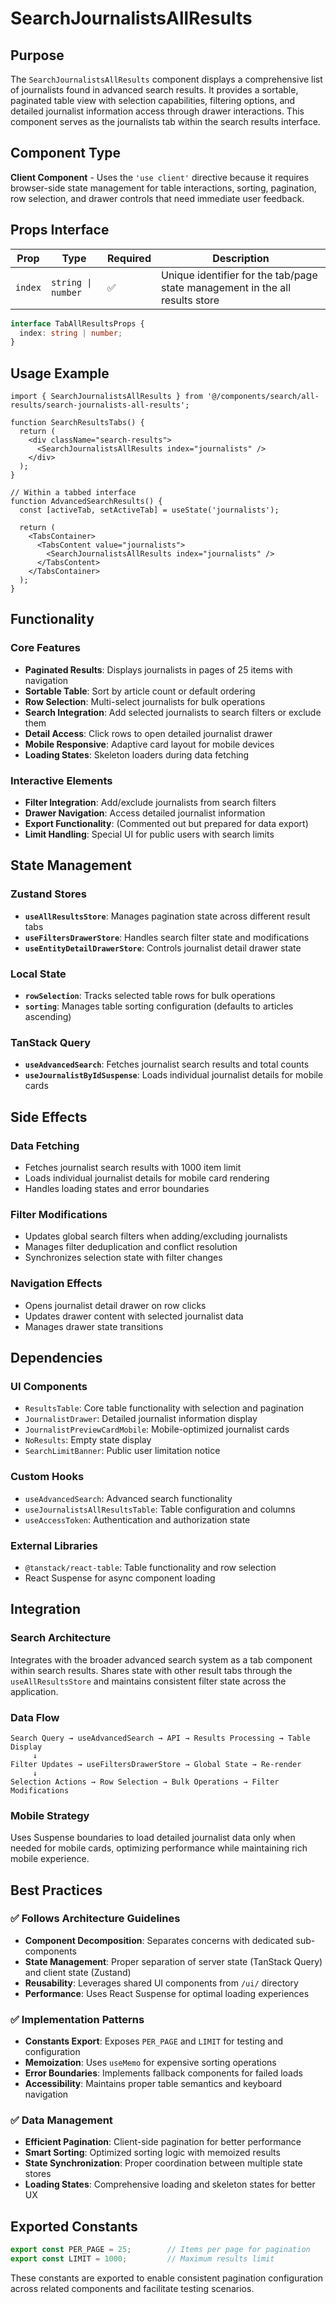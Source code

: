 # SearchJournalistsAllResults

## Purpose

The `SearchJournalistsAllResults` component displays a comprehensive list of journalists found in advanced search results. It provides a sortable, paginated table view with selection capabilities, filtering options, and detailed journalist information access through drawer interactions. This component serves as the journalists tab within the search results interface.

## Component Type

**Client Component** - Uses the `'use client'` directive because it requires browser-side state management for table interactions, sorting, pagination, row selection, and drawer controls that need immediate user feedback.

## Props Interface

| Prop | Type | Required | Description |
|------|------|----------|-------------|
| `index` | `string \| number` | ✅ | Unique identifier for the tab/page state management in the all results store |

```typescript
interface TabAllResultsProps {
  index: string | number;
}
```

## Usage Example

```tsx
import { SearchJournalistsAllResults } from '@/components/search/all-results/search-journalists-all-results';

function SearchResultsTabs() {
  return (
    <div className="search-results">
      <SearchJournalistsAllResults index="journalists" />
    </div>
  );
}

// Within a tabbed interface
function AdvancedSearchResults() {
  const [activeTab, setActiveTab] = useState('journalists');
  
  return (
    <TabsContainer>
      <TabsContent value="journalists">
        <SearchJournalistsAllResults index="journalists" />
      </TabsContent>
    </TabsContainer>
  );
}
```

## Functionality

### Core Features
- **Paginated Results**: Displays journalists in pages of 25 items with navigation
- **Sortable Table**: Sort by article count or default ordering
- **Row Selection**: Multi-select journalists for bulk operations
- **Search Integration**: Add selected journalists to search filters or exclude them
- **Detail Access**: Click rows to open detailed journalist drawer
- **Mobile Responsive**: Adaptive card layout for mobile devices
- **Loading States**: Skeleton loaders during data fetching

### Interactive Elements
- **Filter Integration**: Add/exclude journalists from search filters
- **Drawer Navigation**: Access detailed journalist information
- **Export Functionality**: (Commented out but prepared for data export)
- **Limit Handling**: Special UI for public users with search limits

## State Management

### Zustand Stores
- **`useAllResultsStore`**: Manages pagination state across different result tabs
- **`useFiltersDrawerStore`**: Handles search filter state and modifications
- **`useEntityDetailDrawerStore`**: Controls journalist detail drawer state

### Local State
- **`rowSelection`**: Tracks selected table rows for bulk operations
- **`sorting`**: Manages table sorting configuration (defaults to articles ascending)

### TanStack Query
- **`useAdvancedSearch`**: Fetches journalist search results and total counts
- **`useJournalistByIdSuspense`**: Loads individual journalist details for mobile cards

## Side Effects

### Data Fetching
- Fetches journalist search results with 1000 item limit
- Loads individual journalist details for mobile card rendering
- Handles loading states and error boundaries

### Filter Modifications
- Updates global search filters when adding/excluding journalists
- Manages filter deduplication and conflict resolution
- Synchronizes selection state with filter changes

### Navigation Effects
- Opens journalist detail drawer on row clicks
- Updates drawer content with selected journalist data
- Manages drawer state transitions

## Dependencies

### UI Components
- `ResultsTable`: Core table functionality with selection and pagination
- `JournalistDrawer`: Detailed journalist information display
- `JournalistPreviewCardMobile`: Mobile-optimized journalist cards
- `NoResults`: Empty state display
- `SearchLimitBanner`: Public user limitation notice

### Custom Hooks
- `useAdvancedSearch`: Advanced search functionality
- `useJournalistsAllResultsTable`: Table configuration and columns
- `useAccessToken`: Authentication and authorization state

### External Libraries
- `@tanstack/react-table`: Table functionality and row selection
- React Suspense for async component loading

## Integration

### Search Architecture
Integrates with the broader advanced search system as a tab component within search results. Shares state with other result tabs through the `useAllResultsStore` and maintains consistent filter state across the application.

### Data Flow
```
Search Query → useAdvancedSearch → API → Results Processing → Table Display
     ↓
Filter Updates → useFiltersDrawerStore → Global State → Re-render
     ↓
Selection Actions → Row Selection → Bulk Operations → Filter Modifications
```

### Mobile Strategy
Uses Suspense boundaries to load detailed journalist data only when needed for mobile cards, optimizing performance while maintaining rich mobile experience.

## Best Practices

### ✅ Follows Architecture Guidelines
- **Component Decomposition**: Separates concerns with dedicated sub-components
- **State Management**: Proper separation of server state (TanStack Query) and client state (Zustand)
- **Reusability**: Leverages shared UI components from `/ui/` directory
- **Performance**: Uses React Suspense for optimal loading experiences

### ✅ Implementation Patterns
- **Constants Export**: Exposes `PER_PAGE` and `LIMIT` for testing and configuration
- **Memoization**: Uses `useMemo` for expensive sorting operations
- **Error Boundaries**: Implements fallback components for failed loads
- **Accessibility**: Maintains proper table semantics and keyboard navigation

### ✅ Data Management
- **Efficient Pagination**: Client-side pagination for better performance
- **Smart Sorting**: Optimized sorting logic with memoized results
- **State Synchronization**: Proper coordination between multiple state stores
- **Loading States**: Comprehensive loading and skeleton states for better UX

## Exported Constants

```typescript
export const PER_PAGE = 25;        // Items per page for pagination
export const LIMIT = 1000;         // Maximum results limit
```

These constants are exported to enable consistent pagination configuration across related components and facilitate testing scenarios.